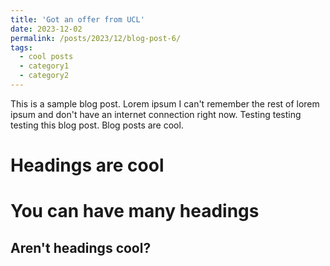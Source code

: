 ```yaml
---
title: 'Got an offer from UCL'
date: 2023-12-02
permalink: /posts/2023/12/blog-post-6/
tags:
  - cool posts
  - category1
  - category2
---
```


This is a sample blog post. Lorem ipsum I can't remember the rest of lorem ipsum and don't have an internet connection right now. Testing testing testing this blog post. Blog posts are cool.

Headings are cool
======

You can have many headings
======

Aren't headings cool?
------